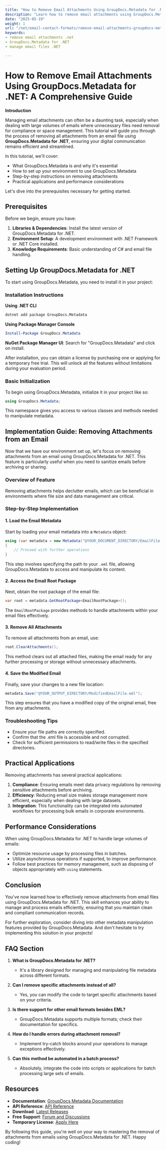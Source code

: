```yaml
---
title: "How to Remove Email Attachments Using GroupDocs.Metadata for .NET | Step-by-Step Guide"
description: "Learn how to remove email attachments using GroupDocs.Metadata for .NET. This comprehensive guide covers everything from setup to implementation with step-by-step instructions."
date: "2025-05-19"
weight: 1
url: "/net/email-contact-formats/remove-email-attachments-groupdocs-metadata-dotnet/"
keywords:
- remove email attachments .net
- GroupDocs.Metadata for .NET
- manage email files .NET

---
```



# How to Remove Email Attachments Using GroupDocs.Metadata for .NET: A Comprehensive Guide

**Introduction**

Managing email attachments can often be a daunting task, especially when dealing with large volumes of emails where unnecessary files need removal for compliance or space management. This tutorial will guide you through the process of removing all attachments from an email file using **GroupDocs.Metadata for .NET**, ensuring your digital communication remains efficient and streamlined.

In this tutorial, we'll cover:
- What GroupDocs.Metadata is and why it's essential
- How to set up your environment to use GroupDocs.Metadata
- Step-by-step instructions on removing attachments
- Practical applications and performance considerations

Let's dive into the prerequisites necessary for getting started.

## Prerequisites

Before we begin, ensure you have:
1. **Libraries & Dependencies**: Install the latest version of GroupDocs.Metadata for .NET.
2. **Environment Setup**: A development environment with .NET Framework or .NET Core installed.
3. **Knowledge Requirements**: Basic understanding of C# and email file handling.

## Setting Up GroupDocs.Metadata for .NET

To start using GroupDocs.Metadata, you need to install it in your project:

### Installation Instructions

**Using .NET CLI**
```bash
dotnet add package GroupDocs.Metadata
```

**Using Package Manager Console**
```powershell
Install-Package GroupDocs.Metadata
```

**NuGet Package Manager UI**: Search for "GroupDocs.Metadata" and click on install.

After installation, you can obtain a license by purchasing one or applying for a temporary free trial. This will unlock all the features without limitations during your evaluation period.

### Basic Initialization

To begin using GroupDocs.Metadata, initialize it in your project like so:

```csharp
using GroupDocs.Metadata;
```

This namespace gives you access to various classes and methods needed to manipulate metadata.

## Implementation Guide: Removing Attachments from an Email

Now that we have our environment set up, let's focus on removing attachments from an email using GroupDocs.Metadata for .NET. This feature is particularly useful when you need to sanitize emails before archiving or sharing.

### Overview of Feature

Removing attachments helps declutter emails, which can be beneficial in environments where file size and data management are critical.

### Step-by-Step Implementation

#### 1. Load the Email Metadata
Start by loading your email metadata into a `Metadata` object:

```csharp
using (var metadata = new Metadata("@YOUR_DOCUMENT_DIRECTORY/EmailFile.eml"))
{
    // Proceed with further operations
}
```

This step involves specifying the path to your `.eml` file, allowing GroupDocs.Metadata to access and manipulate its content.

#### 2. Access the Email Root Package

Next, obtain the root package of the email file:

```csharp
var root = metadata.GetRootPackage<EmailRootPackage>();
```

The `EmailRootPackage` provides methods to handle attachments within your email files effectively.

#### 3. Remove All Attachments

To remove all attachments from an email, use:

```csharp
root.ClearAttachments();
```

This method clears out all attached files, making the email ready for any further processing or storage without unnecessary attachments.

#### 4. Save the Modified Email

Finally, save your changes to a new file location:

```csharp
metadata.Save("@YOUR_OUTPUT_DIRECTORY/ModifiedEmailFile.eml");
```

This step ensures that you have a modified copy of the original email, free from any attachments.

### Troubleshooting Tips
- Ensure your file paths are correctly specified.
- Confirm that the .eml file is accessible and not corrupted.
- Check for sufficient permissions to read/write files in the specified directories.

## Practical Applications

Removing attachments has several practical applications:
1. **Compliance**: Ensuring emails meet data privacy regulations by removing sensitive attachments before archiving.
2. **Efficiency**: Reducing email size makes storage management more efficient, especially when dealing with large datasets.
3. **Integration**: This functionality can be integrated into automated workflows for processing bulk emails in corporate environments.

## Performance Considerations

When using GroupDocs.Metadata for .NET to handle large volumes of emails:
- Optimize resource usage by processing files in batches.
- Utilize asynchronous operations if supported, to improve performance.
- Follow best practices for memory management, such as disposing of objects appropriately with `using` statements.

## Conclusion

You've now learned how to effectively remove attachments from email files using GroupDocs.Metadata for .NET. This skill enhances your ability to manage and process emails efficiently, ensuring that you maintain clean and compliant communication records.

For further exploration, consider diving into other metadata manipulation features provided by GroupDocs.Metadata. And don't hesitate to try implementing this solution in your projects!

## FAQ Section

1. **What is GroupDocs.Metadata for .NET?**
   - It's a library designed for managing and manipulating file metadata across different formats.
   
2. **Can I remove specific attachments instead of all?**
   - Yes, you can modify the code to target specific attachments based on your criteria.
3. **Is there support for other email formats besides EML?**
   - GroupDocs.Metadata supports multiple formats; check their documentation for specifics.
4. **How do I handle errors during attachment removal?**
   - Implement try-catch blocks around your operations to manage exceptions effectively.
5. **Can this method be automated in a batch process?**
   - Absolutely, integrate the code into scripts or applications for batch processing large sets of emails.

## Resources
- **Documentation**: [GroupDocs Metadata Documentation](https://docs.groupdocs.com/metadata/net/)
- **API Reference**: [API Reference](https://reference.groupdocs.com/metadata/net/)
- **Download**: [Latest Releases](https://releases.groupdocs.com/metadata/net/)
- **Free Support**: [Forum and Discussions](https://forum.groupdocs.com/c/metadata/)
- **Temporary License**: [Apply Here](https://purchase.groupdocs.com/temporary-license/)

By following this guide, you're well on your way to mastering the removal of attachments from emails using GroupDocs.Metadata for .NET. Happy coding!
